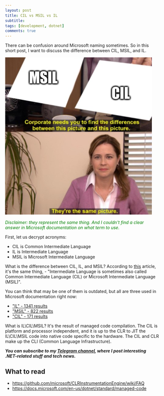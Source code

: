 ```yaml
---
layout: post
title: CIL vs MSIL vs IL
subtitle: 
tags: [development, dotnet]
comments: true
---
```

There can be confusion around Microsoft naming sometimes. So in this short post, I want to discuss the difference between CIL, MSIL, and IL.

![Difference between CIL, MSIL, and IL.](../assets/msil-il-cil.jpg)


*<font color="green">Disclaimer: they represent the same thing. And I couldn't find a clear answer in Microsoft documentation on what term to use.</font>*

First, let us decrypt acronyms:
- CIL is Common Intermediate Language
- IL is Intermediate Language
- MSIL is Microsoft Intermediate Language

What is the difference between CIL, IL, and MSIL? According to [this](https://docs.microsoft.com/en-us/dotnet/standard/managed-code) article, it's the same thing, - "Intermediate Language is sometimes also called Common Intermediate Language (CIL) or Microsoft Intermediate Language (MSIL)".

You can think that may be one of them is outdated, but all are three used in Microsoft documentation right now:
- ["IL" - 1341 results](https://docs.microsoft.com/en-us/search/?terms=il)
- ["MSIL" - 822 results](https://docs.microsoft.com/en-us/search/?terms=msil)
- ["CIL" - 171 results](https://docs.microsoft.com/en-us/search/?terms=cil)

What is IL\CIL\MSIL? It's the result of managed code compilation. The CIL is platform and processor independent, and it is up to the CLR to JIT the IL\CIL\MSIL code into native code specific to the hardware. The CIL and CLR make up the CLI (Common Language Infrastructure). 

__*You can subscribe to my [Telegram channel](https://t.me/dotnetarticles), where I post interesting .NET-related stuff and tech news.*__

## What to read
- https://github.com/microsoft/CLRInstrumentationEngine/wiki/FAQ
- https://docs.microsoft.com/en-us/dotnet/standard/managed-code